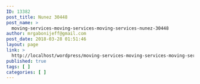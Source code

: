 ```yaml
---
ID: 13382
post_title: Nunez 30448
post_name: >
  moving-services-moving-services-moving-services-nunez-30448
author: mrgabonijeff@gmail.com
post_date: 2018-03-28 01:51:46
layout: page
link: >
  http://localhost/wordpress/moving-services-moving-services-moving-services-nunez-30448/
published: true
tags: [ ]
categories: [ ]
---
```

